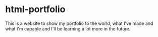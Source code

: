 # html-portfolio
This is a website to show my portfolio to the world, what I've made and what I'm capable and I'll be learning a lot more in the future.
